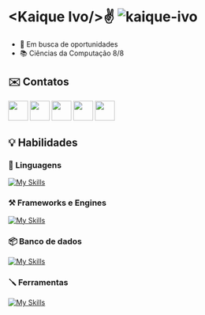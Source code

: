 <h1>
  &ltKaique Ivo/&gt✌️
  <img src="https://komarev.com/ghpvc/?username=kaiqueivo04&label=Profile%20views&color=red&style=flat" alt="kaique-ivo" />
</h1>

- 🔭 Em busca de oportunidades
- 📚 Ciências da Computação 8/8

<h2>✉️ Contatos</h2>
<span>
  <a href="https://instagram.com/kaique_ivo" target="_blank"><img height="40em" src="https://img.shields.io/badge/Instagram-E4405F?style=for-the-badge&logo=instagram&logoColor=white" target="_blank"></a>
  <a href="https://api.whatsapp.com/send?phone=5581995007462&text=Ol%C3%A1" target="_blank"><img height="40em" src="https://img.shields.io/badge/WhatsApp-25D366?style=for-the-badge&logo=whatsapp&logoColor=white" /></a>
  <a href="https://www.linkedin.com/in/kaique-ivo-9707421a8" target="_blank"><img height="40em" src="https://img.shields.io/badge/LinkedIn-0077B5?style=for-the-badge&logo=linkedin&logoColor=white" target="_blank"></a>
  <a href="https://t.me/5581995007462"><img height="40em" src="https://img.shields.io/badge/Telegram-2CA5E0?style=for-the-badge&logo=telegram&logoColor=white" /></a>
  <a href = "mailto:kaiqueivo1011@gmail.com?subject=Assunto? ;)"><img height="40em" src="https://img.shields.io/badge/Gmail-D14836?style=for-the-badge&logo=gmail&logoColor=white" target="_blank"></a>
</span>

<h2>💡 Habilidades</h2>

<h3>👑 Linguagens</h3>

[![My Skills](https://skillicons.dev/icons?i=js,ts,java,python)](https://skillicons.dev)

<h3>⚒️ Frameworks e Engines</h3>

[![My Skills](https://skillicons.dev/icons?i=express,vue,cypress,nodejs,bootstrap)](https://skillicons.dev)

<h3>📦 Banco de dados</h3>

[![My Skills](https://skillicons.dev/icons?i=mongodb,mysql,postgres)](https://skillicons.dev)

<h3>🪛 Ferramentas</h3>

[![My Skills](https://skillicons.dev/icons?i=git,postman,sass)](https://skillicons.dev)

   





